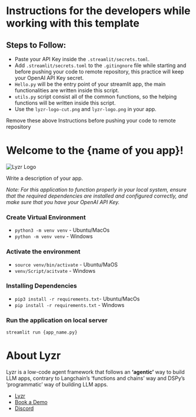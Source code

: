 # Instructions for the developers while working with this template

## Steps to Follow:

- Paste your API Key inside the `.streamlit/secrets.toml`.
- Add `.streamlit/secrets.toml` to the `.gitingnore` file while starting and before pushing your code to remote repository, this practice will keep your OpenAI API Key secret.
- `Hello.py` will be the entry point of your streamlit app, the main functionalities are written inside this script.
- `utils.py` script consist all of the common functions, so the helping functions will be written inside this script.
- Use the `lyzr-logo-cut.png` and `lyzr-logo.png` in your app.

Remove these above Instructions before pushing your code to remote repository

# Welcome to the {name of you app}!

![Lyzr Logo](lyzr-logo.png)

Write a description of your app.

*Note: For this application to function properly in your local system, ensure that the required dependencies are installed and configured correctly, and make sure that you have your OpenAI API Key.*

### Create Virtual Environment 
- `python3 -m venv venv` - Ubuntu/MacOs
- `python -m venv venv` - Windows

### Activate the environment
- `source venv/bin/activate`  - Ubuntu/MaOS
- `venv/Script/acitvate` - Windows

### Installing Dependencies
- `pip3 install -r requirements.txt`- Ubuntu/MacOs
- `pip install -r requirements.txt` - Windows


### Run the application on local server
`streamlit run {app_name.py}`

# About Lyzr
Lyzr is a low-code agent framework that follows an **‘agentic’** way to build LLM apps, contrary to Langchain’s ‘functions and chains’ way and DSPy’s ‘programmatic’ way of building LLM apps. 

- [Lyzr](https://www.lyzr.ai/)
- [Book a Demo](https://www.lyzr.ai/book-demo/)
- [Discord](https://discord.gg/nm7zSyEFA2)